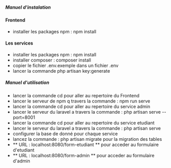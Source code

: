 ##### Manuel d'instalation


#### Frontend

- installer les packages npm : npm install

#### Les services

- installer les packages npm : npm install
- installer composer : composer install
- copier le fichier .env.exemple dans un fichier .env
- lancer la commande php artisan key:generate

##### Manuel d'utilisation

- lancer la commande cd pour aller au repertoire du Frontend
- lancer le serveur de npm q travers la commande : npm run serve
- lancer la commande cd pour aller au repertoire du service admin
- lancer le serveur du laravel a travers la commande : php artisan serve --port=8001
- lancer la commande cd pour aller au repertoire du service etudiant
- lancer le serveur du laravel a travers la commande : php artisan serve
- configurer la base de donné pour chaque service
- lancez la commande : php artisan migrate pour la migration des tables 
- ** URL : localhost:8080/form-etudiant ** pour acceder au formulaire d'etudiant
- ** URL : localhost:8080/form-admin ** pour acceder au formulaire d'admin
